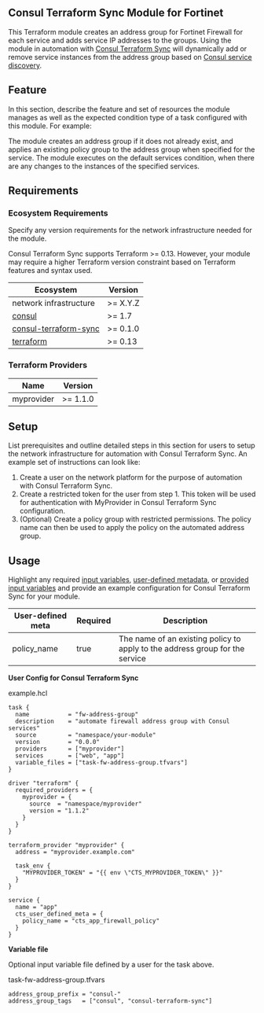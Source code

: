 ## Consul Terraform Sync Module for Fortinet


This Terraform module creates an address group for Fortinet Firewall for each service and adds service IP addresses to the groups. Using the module in automation with [Consul Terraform Sync](https://www.consul.io/docs/nia) will dynamically add or remove service instances from the address group based on [Consul service discovery](https://www.consul.io/).

## Feature

<!-- replace template instructions below with your content -->

In this section, describe the feature and set of resources the module manages as well as the expected condition type of a task configured with this module. For example:

The module creates an address group if it does not already exist, and applies an existing policy group to the address group when specified for the service. The module executes on the default services condition, when there are any changes to the instances of the specified services.

<!-- end -->

## Requirements

### Ecosystem Requirements

<!-- replace template instructions below with your content -->

Specify any version requirements for the network  infrastructure needed for the module.

Consul Terraform Sync supports Terraform >= 0.13. However, your module may require a higher Terraform version constraint based on Terraform features and syntax used.

<!-- end -->

| Ecosystem | Version |
|-----------|---------|
| network infrastructure | >= X.Y.Z |
| [consul](https://www.consul.io/downloads) | >= 1.7 |
| [consul-terraform-sync](https://www.consul.io/docs/nia) | >= 0.1.0 |
| [terraform](https://www.terraform.io) | >= 0.13 |

### Terraform Providers

| Name | Version |
|------|---------|
| myprovider | >= 1.1.0 |

## Setup

<!-- replace template instructions below with your content -->

List prerequisites and outline detailed steps in this section for users to setup the network infrastructure for automation with Consul Terraform Sync. An example set of instructions can look like:

1. Create a user on the network platform for the purpose of automation with Consul Terraform Sync.
1. Create a restricted token for the user from step 1. This token will be used for authentication with MyProvider in Consul Terraform Sync configuration.
1. (Optional) Create a policy group with restricted permissions. The policy name can then be used to apply the policy on the automated address group.

<!-- end -->

## Usage

<!-- begin template instructions replace -->

Highlight any required [input variables](https://consul.io/docs/nia/configuration#variable_files), [user-defined metadata](https://consul.io/docs/nia/configuration#cts_user_defined_meta), or [provided input variables](https://consul.io/docs/nia/terraform-modules#optional-input-variables) and provide an example configuration for Consul Terraform Sync for your module.

<!-- end -->

| User-defined meta | Required | Description |
|-------------------|----------|-------------|
| policy_name | true | The name of an existing policy to apply to the address group for the service |

**User Config for Consul Terraform Sync**

example.hcl
```hcl
task {
  name           = "fw-address-group"
  description    = "automate firewall address group with Consul services"
  source         = "namespace/your-module"
  version        = "0.0.0"
  providers      = ["myprovider"]
  services       = ["web", "app"]
  variable_files = ["task-fw-address-group.tfvars"]
}

driver "terraform" {
  required_providers = {
    myprovider = {
      source  = "namespace/myprovider"
      version = "1.1.2"
    }
  }
}

terraform_provider "myprovider" {
  address = "myprovider.example.com"

  task_env {
    "MYPROVIDER_TOKEN" = "{{ env \"CTS_MYPROVIDER_TOKEN\" }}"
  }
}

service {
  name = "app"
  cts_user_defined_meta = {
    policy_name = "cts_app_firewall_policy"
  }
}
```

**Variable file**

Optional input variable file defined by a user for the task above.

task-fw-address-group.tfvars
```hcl
address_group_prefix = "consul-"
address_group_tags   = ["consul", "consul-terraform-sync"]
```

